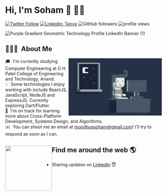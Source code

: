# Hi, I'm Soham  👋 👨‍💻

[![Twitter Follow](https://img.shields.io/twitter/follow/mundhva_soham?label=Follow)](https://twitter.com/intent/follow?screen_name=tanyarajhans7)
[![Linkedin: Tanya](https://img.shields.io/badge/-Soham-blue?style=flat-square&logo=Linkedin&logoColor=white&link=https://www.linkedin.com/in/sohammundhva/)](https://www.linkedin.com/in/sohammundhva/)
![GitHub followers](https://img.shields.io/github/followers/MundhvaSoham?label=Follow&style=social)
<img alt = "profile views" src="https://komarev.com/ghpvc/?username=MundhvaSoham&color=brightgreen">  

![Purple Gradient Geometric Technology Profile LinkedIn Banner  (1)](https://raw.githubusercontent.com/MundhvaSoham/myproject_/master/Soham%20Mundhva.png?token=GHSAT0AAAAAABSUVS5PBEIA2EN6IM6DMLPEYSYLL5A)


## 👨🏻‍💻 &nbsp;About Me

<img alt="Night Coding" src="https://raw.githubusercontent.com/AVS1508/AVS1508/master/assets/Night-Coding.gif" align="right"/>

🎓 &nbsp;I'm currently studying Computer Engineering at G H Patel College of Engineering and Technology, Anand.\
💡 &nbsp;Some technologies I enjoy working with include ReactJS, JavaScript, NodeJS and ExpressJS. Currently exploring Dart/Flutter.\
🌱 &nbsp;I'm on track for learning more about Cross-Platform Development, Systems Design, and Algorithms.\
✉️ &nbsp;You can shoot me an email at mundhvasoham@gmail.com! I'll try to respond as soon as I can.



## Find me around the web 🌎 <a href="https://www.linkedin.com/in/tanyarajhans/"><img align="left" width="150" height="146" src="https://github.com/M0nica/M0nica/blob/main/octomonica/m0nica-octocat-rotating.gif?raw=true"></a>
- Sharing updates on <a href="https://www.linkedin.com/in/sohammundhva/">LinkedIn</a> 😇
<!---
- Struggling on <a href="https://www.leetcode.com/tanyarajhans7/">LeetCode</a> 😍
- Practising on <a href="https://www.codeforces.com/profile/tanyarajhans7/">Codeforces</a> 🙃
## Watch my contributions get eaten by a snake 🐍
![snake gif](https://github.com/tanyarajhans/Actions/blob/output/github-contribution-grid-snake.svg)
<!---
MundhvaSoham/MundhvaSoham is a ✨ special ✨ repository because its `README.md` (this file) appears on your GitHub profile.
You can click the Preview link to take a look at your changes.
--->
